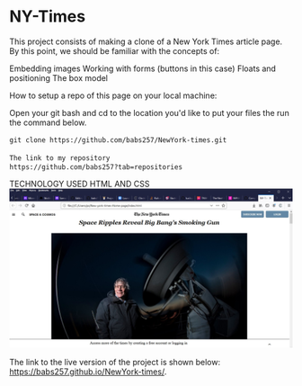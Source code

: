 # NY-Times
This project consists of making a clone of a New York Times article page. By this point, we should be familiar with the concepts of:

   Embedding images
   Working with forms (buttons in this case)
   Floats and positioning
   The box model

How to setup a repo of this page on your local machine:

Open your git bash and cd to the location you'd like to put your files the run the command below.

    git clone https://github.com/babs257/NewYork-times.git

    The link to my repository
 	https://github.com/babs257?tab=repositories

 TECHNOLOGY USED
 HTML AND CSS
 ![Image of Newsyork times Homepage](https://github.com/babs257/New-york-times-Home-page/blob/feature-branch/assets/Newyork%20homepage.jpg)

 The link to the live version of the project is shown below:
	https://babs257.github.io/NewYork-times/.  

 
